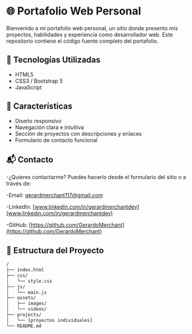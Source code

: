 # 🌐 Portafolio Web Personal

Bienvenido a mi portafolio web personal, un sitio donde presento mis proyectos, habilidades y experiencia como desarrollador web. Este repositorio contiene el código fuente completo del portafolio.

## 🚀 Tecnologías Utilizadas

- HTML5
- CSS3 / Bootstrap 5
- JavaScript

## 🎯 Características

- Diseño responsivo
- Navegación clara e intuitiva
- Sección de proyectos con descripciones y enlaces
- Formulario de contacto funcional

## 📬 Contacto

-¿Quieres contactarme? Puedes hacerlo desde el formulario del sitio o a través de:

-Email: [gerardmerchant117@gmail.com](gerardmerchant117@gmail.com)

-LinkedIn: [www.linkedin.com/in/gerardmerchantdev](www.linkedin.com/in/gerardmerchantdev)

-GitHub: [https://github.com/GerardoMerchant](https://github.com/GerardoMerchant)

## 📁 Estructura del Proyecto

```bash
/
├── index.html
├── css/
│   └── style.css
├── js/
│   └── main.js
├── assets/
│   ├── images/
│   └── videos/
├── projects/
│   └── [proyectos individuales]
└── README.md
